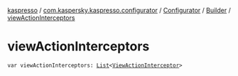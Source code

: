 [kaspresso](../../../index.md) / [com.kaspersky.kaspresso.configurator](../../index.md) / [Configurator](../index.md) / [Builder](index.md) / [viewActionInterceptors](./view-action-interceptors.md)

# viewActionInterceptors

`var viewActionInterceptors: `[`List`](https://kotlinlang.org/api/latest/jvm/stdlib/kotlin.collections/-list/index.html)`<`[`ViewActionInterceptor`](../../../com.kaspersky.kaspresso.interceptors/-view-action-interceptor/index.md)`>`